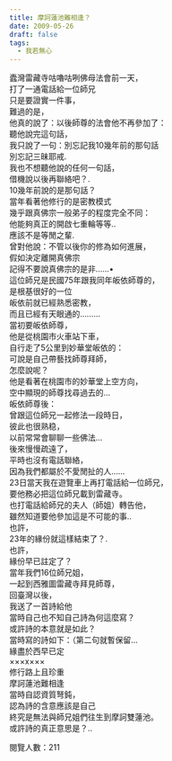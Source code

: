 ```yaml
---
title: 摩訶蓮池難相逢？
date: 2009-05-26
draft: false
tags:
  - 我若無心
---
```

蠹灣雷藏寺咕嚕咕咧佛母法會前一天，  
打了一通電話給一位師兄  
只是要證實一件事，  
難過的是，  
他真的說了：以後師尊的法會他不再參加了：  
聽他說完這句話，  
我只說了一句：別忘記我10幾年前的那句話  
別忘記三昧耶戒.  
我也不想聽他說的任何一句話，  
借機說以後再聯絡吧？.  
10幾年前說的是那句話？  
當年看著他修行的是密教模式  
幾乎跟真佛宗一般弟子的程度完全不同：  
他能夠真正的開啟七重輪等等..  
應該不是等閒之輩.  
曾對他說：不管以後你的修為如何進展，  
假如決定離開真佛宗  
記得不要說真佛宗的是非……•  
這位師兄是民國75年跟我同年皈依師尊的，  
是根基很好的一位  
皈依前就已經熟悉密教，  
而且已經有天眼通的………  
當初要皈依師尊，  
他是從桃園市火車站下車，  
自行走了5公里到妙華堂皈依的：  
可說是自己帶藝找師尊拜師，  
怎麼說呢？  
他是看著在桃園市的妙華堂上空方向，  
空中顯現的師尊找尋過去的…  
皈依師尊後：  
曾跟這位師兄一起修法一段時日，  
彼此也很熟稳，  
以前常常會聊聊一些佛法…  
後來慢慢疏遠了，  
平時也沒有電話聯絡，  
因為我們都屬於不愛閒扯的人……  
23日當天我在遊覽車上再打電話給一位師兄，  
要他務必把這位師兄載到雷藏寺。  
也打電話給師兄的夫人（師姐）轉告他，  
雖然知道要他參加這是不可能的事..  
也許，  
23年的緣份就這樣結束了？.  
也許，  
緣份早已註定了？  
當年我們16位師兄姐，  
一起到西雅圖雷藏寺拜見師尊，  
回臺灣以後，  
我送了一首詩給他  
當時自己也不知自己詩為何這麼寫？  
或許詩的本意就是如此？  
當時寫的詩如下：（第二句就暫保留...  
緣盡於西早已定  
×××x×××  
修行路上且珍重  
摩訶蓮池難相逢  
當時自認資質弩鈍，  
認為詩的含意應該是自己  
終究是無法與師兄姐們往生到摩訶雙蓮池。  
或許詩的真正意思是？..  

閱覽人數：211